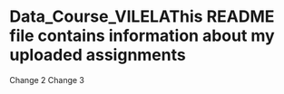 # Data_Course_VILELAThis README file contains information about my uploaded assignments
Change 2
Change 3
